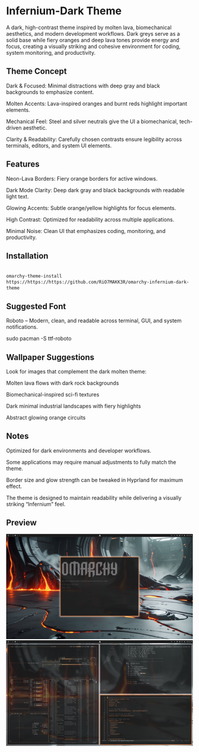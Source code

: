 # Infernium-Dark Theme

A dark, high-contrast theme inspired by molten lava, biomechanical aesthetics, and modern development workflows. Dark greys serve as a solid base while fiery oranges and deep lava tones provide energy and focus, creating a visually striking and cohesive environment for coding, system monitoring, and productivity.

## Theme Concept

Dark & Focused: Minimal distractions with deep gray and black backgrounds to emphasize content.

Molten Accents: Lava-inspired oranges and burnt reds highlight important elements.

Mechanical Feel: Steel and silver neutrals give the UI a biomechanical, tech-driven aesthetic.

Clarity & Readability: Carefully chosen contrasts ensure legibility across terminals, editors, and system UI elements.


## Features

Neon-Lava Borders: Fiery orange borders for active windows.

Dark Mode Clarity: Deep dark gray and black backgrounds with readable light text.

Glowing Accents: Subtle orange/yellow highlights for focus elements.

High Contrast: Optimized for readability across multiple applications.

Minimal Noise: Clean UI that emphasizes coding, monitoring, and productivity.


## Installation

```console

omarchy-theme-install https://https://https://github.com/RiO7MAKK3R/omarchy-infernium-dark-theme

```

## Suggested Font

Roboto – Modern, clean, and readable across terminal, GUI, and system notifications.

sudo pacman -S ttf-roboto


## Wallpaper Suggestions

Look for images that complement the dark molten theme:

Molten lava flows with dark rock backgrounds

Biomechanical-inspired sci-fi textures

Dark minimal industrial landscapes with fiery highlights

Abstract glowing orange circuits


## Notes

Optimized for dark environments and developer workflows.

Some applications may require manual adjustments to fully match the theme.

Border size and glow strength can be tweaked in Hyprland for maximum effect.

The theme is designed to maintain readability while delivering a visually striking “Infernium” feel.

## Preview

![image alt](https://github.com/RiO7MAKK3R/omarchy-infernium-dark-theme/blob/main/infernium-dark-preview-1.png)
![image alt](https://github.com/RiO7MAKK3R/omarchy-infernium-dark-theme/blob/main/infernium-dark-preview-2.png)
